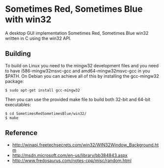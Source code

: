Sometimes Red, Sometimes Blue with win32
========================================

A desktop GUI implementation Sometimes Red, Sometimes Blue win32 written in C using the win32 API.



Building
--------

To build on Linux you need to the mingw32 development files and you need to have i586-mingw32msvc-gcc and amd64-mingw32msvc-gcc in you $PATH. On Debian you can achieve all of this by installing the gcc-mingw32 package:

    $ sudo apt-get install gcc-mingw32

Then you can use the provided make file to build both 32-bit and 64-bit executables:

    $ cd SometimesRedSometimesBlue/win32/
    $ make



Reference
---------

* http://winapi.freetechsecrets.com/win32/WIN32Window_Background.htm
* http://msdn.microsoft.com/en-us/library/bb384843.aspx
* http://www.fredosaurus.com/notes-cpp/misc/random.html
